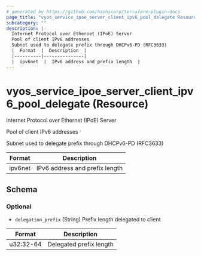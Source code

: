 ```yaml
---
# generated by https://github.com/hashicorp/terraform-plugin-docs
page_title: "vyos_service_ipoe_server_client_ipv6_pool_delegate Resource - vyos"
subcategory: ""
description: |-
  Internet Protocol over Ethernet (IPoE) Server
  Pool of client IPv6 addresses
  Subnet used to delegate prefix through DHCPv6-PD (RFC3633)
  |  Format  |  Description  |
  |----------|---------------|
  |  ipv6net  |  IPv6 address and prefix length  |
---
```


# vyos_service_ipoe_server_client_ipv6_pool_delegate (Resource)

Internet Protocol over Ethernet (IPoE) Server

Pool of client IPv6 addresses

Subnet used to delegate prefix through DHCPv6-PD (RFC3633)

|  Format  |  Description  |
|----------|---------------|
|  ipv6net  |  IPv6 address and prefix length  |



<!-- schema generated by tfplugindocs -->
## Schema

### Optional

- `delegation_prefix` (String) Prefix length delegated to client

|  Format  |  Description  |
|----------|---------------|
|  u32:32-64  |  Delegated prefix length  |
